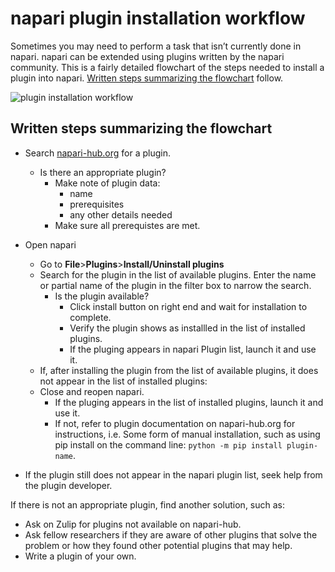 # napari plugin installation workflow
Sometimes you may need to perform a task that isn’t currently done in napari. napari can be extended using plugins written by the napari community. This is a fairly detailed flowchart of the steps needed to install a plugin into napari. [Written steps summarizing the flowchart](#written-steps-summarizing-the-flowchart) follow.  

![plugin installation workflow](.\images\plugin-installation-workflow.png)  

## Written steps summarizing the flowchart  

- Search [napari-hub.org](napari-hub.org) for a plugin.  
  - Is there an appropriate plugin?  
    - Make note of plugin data:  
      - name  
      - prerequisites  
      - any other details needed  
    - Make sure all prerequistes are met.  
- Open napari  
  - Go to **File**>**Plugins**>**Install/Uninstall plugins**   
  - Search for the plugin in the list of available plugins.  Enter the name or partial name of the plugin in the filter box to narrow the search.  
    - Is the plugin available?  
      - Click install button on right end and wait for installation to complete.  
      - Verify the plugin shows as installled in the list of installed plugins.  
      - If the pluging appears in napari Plugin list, launch it and use it.  
   - If, after installing the plugin from the list of available plugins, it does not appear in the list of installed plugins:  
    - Close and reopen napari.  
      - If the pluging appears in the list of installed plugins, launch it and use it.  
      - If not, refer to plugin documentation on napari-hub.org for  instructions, i.e. Some form of manual installation, such as using pip install on the command line: `python -m pip install plugin-name`.  

- If the plugin still does not appear in the napari plugin list, seek help from the plugin developer. 

If there is not an appropriate plugin, find another solution, such as:  
- Ask on Zulip for plugins not available on napari-hub.  
- Ask fellow researchers if they are aware of other plugins that solve the problem or how they found other potential plugins that may help.  
- Write a plugin of your own.  